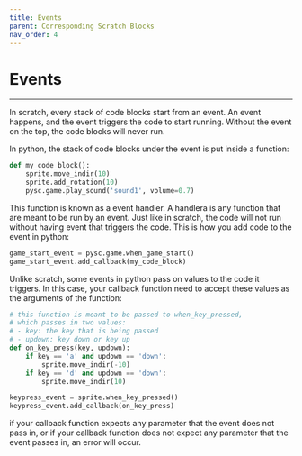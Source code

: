 ```yaml
---
title: Events
parent: Corresponding Scratch Blocks
nav_order: 4
---
```

# Events
---
In scratch, every stack of code blocks start from an event. An event happens, and the event triggers the code to start running. Without the event on the top, the code blocks will never run. 

In python, the stack of code blocks under the event is put inside a function: 
```python
def my_code_block():
	sprite.move_indir(10)
	sprite.add_rotation(10)
	pysc.game.play_sound('sound1', volume=0.7)
```
This function is known as a event handler. A handlera is any function that are meant to be run by an event. Just like in scratch, the code will not run without having event that triggers the code. This is how you add code to the event in python:
```python
game_start_event = pysc.game.when_game_start()
game_start_event.add_callback(my_code_block)
```

Unlike scratch, some events in python pass on values to the code it triggers. In this case, your callback function need to accept these values as the arguments of the function: 

```python
# this function is meant to be passed to when_key_pressed,
# which passes in two values:
# - key: the key that is being passed
# - updown: key down or key up
def on_key_press(key, updown):
	if key == 'a' and updown == 'down':
		sprite.move_indir(-10)
	if key == 'd' and updown == 'down':
		sprite.move_indir(10)

keypress_event = sprite.when_key_pressed()
keypress_event.add_callback(on_key_press)
```
if your callback function expects any parameter that the event does not pass in, or if your callback function does not expect any parameter that the event passes in, an error will occur.

